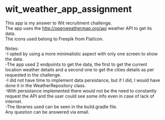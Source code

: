 # wit_weather_app_assignment  

This app is my answer to Wit recruitment challenge.  
The app uses the http://openweathermap.org/api weather API to get its data.  
The icons used belong to Freepik from FlatIcon.  

Notes:  
-I opted by using a more minimalistic aspect with only one screen to show the data.  
-The app used 2 endpoints to get the data, the first to get the current location weather details 
and a second one to get the cities details as per requested in the challenge.  
-I did not have time to implement data persistance, but if I did, I would have done it in the WeatherRepository class.  
-With persistance implemented there would not be the need to constantly request the API and the user could see some info 
even in case of lack of internet.  
-The libraries used can be seen in the build.gradle file.  
Any question can be answered via email.  
